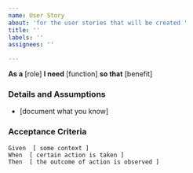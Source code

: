 ```yaml
---
name: User Story
about: 'for the user stories that will be created '
title: ''
labels: ''
assignees: ''

---
```


**As a** [role]
**I need** [function]
**so that** [benefit]

### Details and Assumptions
*  [document what you know]

### Acceptance Criteria

``` gherkin
Given  [ some context ]
When  [ certain action is taken ]
Then  [ the outcome of action is observed ]
```
